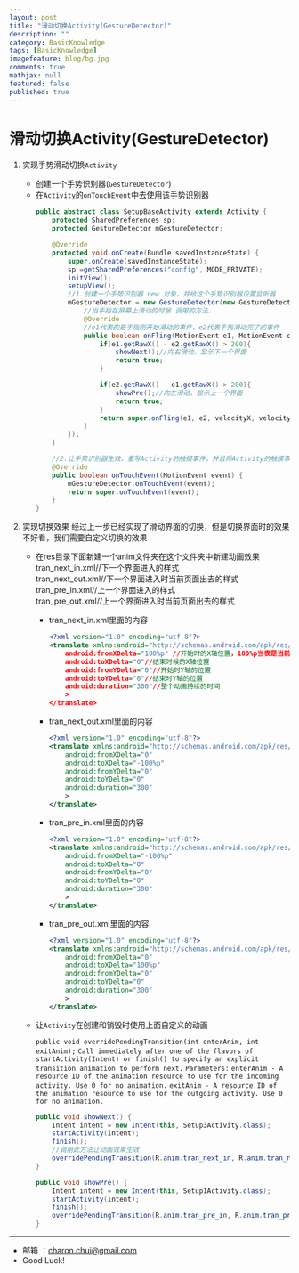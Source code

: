 ```yaml
---
layout: post
title: "滑动切换Activity(GestureDetector)"
description: ""
category: BasicKnowledge
tags: [BasicKnowledge]
imagefeature: blog/bg.jpg
comments: true
mathjax: null
featured: false
published: true
---
```


滑动切换Activity(GestureDetector)
===

1. 实现手势滑动切换`Activity`        
	- 创建一个手势识别器(`GestureDetector`)       
	- 在`Activity`的`onTouchEvent`中去使用该手势识别器      
		```java
		public abstract class SetupBaseActivity extends Activity {
			protected SharedPreferences sp;
			protected GestureDetector mGestureDetector;

			@Override
			protected void onCreate(Bundle savedInstanceState) {
				super.onCreate(savedInstanceState);
				sp =getSharedPreferences("config", MODE_PRIVATE);
				initView();
				setupView();
				//1.创建一个手势识别器 new 对象，并给这个手势识别器设置监听器
				mGestureDetector = new GestureDetector(new GestureDetector.SimpleOnGestureListener(){
					//当手指在屏幕上滑动的时候 调用的方法.
					@Override
					//e1代表的是手指刚开始滑动的事件，e2代表手指滑动完了的事件
					public boolean onFling(MotionEvent e1, MotionEvent e2,float velocityX, float velocityY) {
						if(e1.getRawX() - e2.getRawX() > 200){
							showNext();//向右滑动，显示下一个界面
							return true;
						}

						if(e2.getRawX() - e1.getRawX() > 200){
							showPre();//向左滑动，显示上一个界面
							return true;
						}
						return super.onFling(e1, e2, velocityX, velocityY);
					}
				});
			}

			//2.让手势识别器生效，重写Activity的触摸事件，并且将Activity的触摸事件传入到手势识别器中
			@Override
			public boolean onTouchEvent(MotionEvent event) {
				mGestureDetector.onTouchEvent(event);
				return super.onTouchEvent(event);
			}
		}
		```

2. 实现切换效果
	经过上一步已经实现了滑动界面的切换，但是切换界面时的效果不好看，我们需要自定义切换的效果
	
	- 在res目录下面新建一个anim文件夹在这个文件夹中新建动画效果
		tran_next_in.xml//下一个界面进入的样式         
		tran_next_out.xml//下一个界面进入时当前页面出去的样式          
		tran_pre_in.xml//上一个界面进入的样式          
		tran_pre_out.xml//上一个界面进入时当前页面出去的样式        
 
		- tran_next_in.xml里面的内容
			```xml
			<?xml version="1.0" encoding="utf-8"?>
			<translate xmlns:android="http://schemas.android.com/apk/res/android"    //translate是指定整个图片是位移动
				android:fromXDelta="100%p" //开始时的X轴位置，100%p当表是当前窗体的宽度
				android:toXDelta="0"//结束时候的X轴位置
				android:fromYDelta="0"//开始时Y轴的位置
				android:toYDelta="0"//结束时Y轴的位置
				android:duration="300"//整个动画持续的时间
				>
			</translate>
			```
	 
		- tran_next_out.xml里面的内容
			```xml
			<?xml version="1.0" encoding="utf-8"?>
			<translate xmlns:android="http://schemas.android.com/apk/res/android"
				android:fromXDelta="0"
				android:toXDelta="-100%p"
				android:fromYDelta="0"
				android:toYDelta="0"
				android:duration="300"
				>
			</translate>
			```
	 
		- tran_pre_in.xml里面的内容
			```xml
			<?xml version="1.0" encoding="utf-8"?>
			<translate xmlns:android="http://schemas.android.com/apk/res/android"
				android:fromXDelta="-100%p"
				android:toXDelta="0"
				android:fromYDelta="0"
				android:toYDelta="0"
				android:duration="300"
				>
			</translate>
			```
	 
		- tran_pre_out.xml里面的内容
			```xml
			<?xml version="1.0" encoding="utf-8"?>
			<translate xmlns:android="http://schemas.android.com/apk/res/android"
				android:fromXDelta="0"
				android:toXDelta="100%p"
				android:fromYDelta="0"
				android:toYDelta="0"
				android:duration="300"
				>
			</translate>
			```
  
	- 让`Activity`在创建和销毁时使用上面自定义的动画
		
		`public void overridePendingTransition(int enterAnim, int exitAnim);`
		`Call immediately after one of the flavors of startActivity(Intent) or finish() to specify an explicit transition animation to perform next.`
		`Parameters:`
		`enterAnim - A resource ID of the animation resource to use for the incoming activity. Use 0 for no animation.`
		`exitAnim - A resource ID of the animation resource to use for the outgoing activity. Use 0 for no animation.`
	
		```java
		public void showNext() {      
			Intent intent = new Intent(this, Setup3Activity.class);
			startActivity(intent);
			finish();
			//调用此方法让动画效果生效
			overridePendingTransition(R.anim.tran_next_in, R.anim.tran_next_out);
		}
    
		public void showPre() {
			Intent intent = new Intent(this, Setup1Activity.class);
			startActivity(intent);
			finish();
			overridePendingTransition(R.anim.tran_pre_in, R.anim.tran_pre_out);
		}
		```
		
---

- 邮箱 ：charon.chui@gmail.com  
- Good Luck! 
 
 